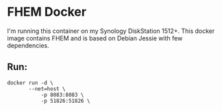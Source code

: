 # FHEM Docker

I'm running this container on my Synology DiskStation 1512+. This docker image contains FHEM and is based on Debian Jessie with few dependencies.

## Run:
```
docker run -d \
	   --net=host \
           -p 8083:8083 \
           -p 51826:51826 \
```
